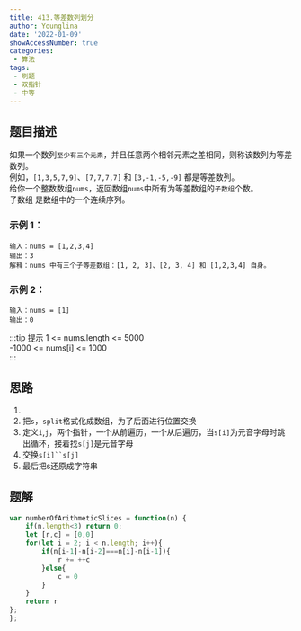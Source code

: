 ```yaml
---
title: 413.等差数列划分
author: Younglina
date: '2022-01-09'
showAccessNumber: true
categories:
 - 算法
tags:
 - 刷题
 - 双指针
 - 中等
---
```

## 题目描述
如果一个数列`至少有三个元素`，并且任意两个相邻元素之差相同，则称该数列为等差数列。  
例如，`[1,3,5,7,9]`、`[7,7,7,7]` 和 `[3,-1,-5,-9]` 都是等差数列。  
给你一个整数数组`nums`，返回数组`nums`中所有为等差数组的`子数组`个数。  
子数组 是数组中的一个连续序列。

### 示例 1：
```
输入：nums = [1,2,3,4]  
输出：3  
解释：nums 中有三个子等差数组：[1, 2, 3]、[2, 3, 4] 和 [1,2,3,4] 自身。  
```

### 示例 2：
```
输入：nums = [1]  
输出：0  
```

:::tip 提示
1 <= nums.length <= 5000  
-1000 <= nums[i] <= 1000  
:::

## 思路
1. 
2. 把`s`，`split`格式化成数组，为了后面进行位置交换
3. 定义`i`,`j`，两个指针，一个从前遍历，一个从后遍历，当`s[i]`为元音字母时跳出循环，接着找`s[j]`是元音字母
4. 交换`s[i]``s[j]`
5. 最后把s还原成字符串

## 题解
```javascript
var numberOfArithmeticSlices = function(n) {
    if(n.length<3) return 0;
    let [r,c] = [0,0]
    for(let i = 2; i < n.length; i++){
        if(n[i-1]-n[i-2]===n[i]-n[i-1]){
            r += ++c
        }else{
            c = 0
        }
    }
    return r
};
};
```